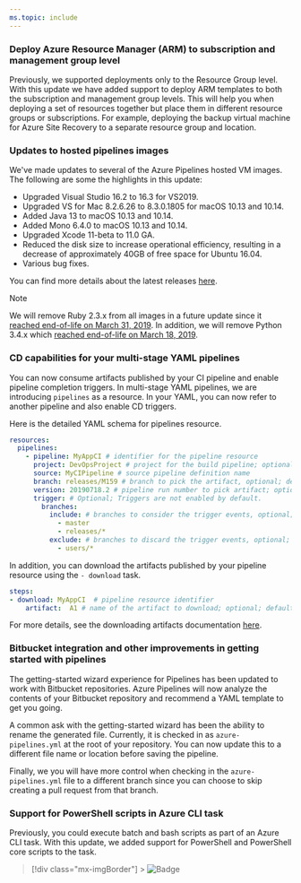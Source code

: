 ```yaml
---
ms.topic: include
---
```


### Deploy Azure Resource Manager (ARM) to subscription and management group level

Previously, we supported deployments only to the Resource Group level. With this update we have added support to deploy ARM templates to both the subscription and management group levels. This will help you when deploying a set of resources together but place them in different resource groups or subscriptions. For example, deploying the backup virtual machine for Azure Site Recovery to a separate resource group and location.

### Updates to hosted pipelines images

We've made updates to several of the Azure Pipelines hosted VM images. The following are some the highlights in this update:

- Upgraded Visual Studio 16.2 to 16.3 for VS2019.
- Upgraded VS for Mac 8.2.6.26 to 8.3.0.1805 for macOS 10.13 and 10.14.
- Added Java 13 to macOS 10.13 and 10.14.
- Added Mono 6.4.0 to macOS 10.13 and 10.14.
- Upgraded Xcode 11-beta to 11.0 GA.
- Reduced the disk size to increase operational efficiency, resulting in a decrease of approximately 40GB of free space for Ubuntu 16.04.
- Various bug fixes.

You can find more details about the latest releases [here](https://github.com/microsoft/azure-pipelines-image-generation/releases).

> [!Note]
> We will remove Ruby 2.3.x from all images in a future update since it [reached end-of-life on March 31, 2019](https://www.ruby-lang.org/en/news/2019/03/31/support-of-ruby-2-3-has-ended/). In addition, we will remove Python 3.4.x which [reached end-of-life on March 18, 2019](https://www.python.org/downloads/release/python-340/).

### CD capabilities for your multi-stage YAML pipelines

You can now consume artifacts published by your CI pipeline and enable pipeline completion triggers. In multi-stage YAML pipelines, we are introducing `pipelines` as a resource. In your YAML, you can now refer to another pipeline and also enable CD triggers.

Here is the detailed YAML schema for pipelines resource.

```yaml
resources:
  pipelines:
    - pipeline: MyAppCI # identifier for the pipeline resource
      project: DevOpsProject # project for the build pipeline; optional input for current project
      source: MyCIPipeline # source pipeline definition name
      branch: releases/M159 # branch to pick the artifact, optional; defaults to all branches
      version: 20190718.2 # pipeline run number to pick artifact; optional; defaults to last successfully completed run
      trigger: # Optional; Triggers are not enabled by default.
        branches:
          include: # branches to consider the trigger events, optional; defaults to all branches.
            - master
            - releases/*
          exclude: # branches to discard the trigger events, optional; defaults to none.
            - users/*
```

In addition, you can download the artifacts published by your pipeline resource using the `- download` task.

```yaml
steps:
- download: MyAppCI  # pipeline resource identifier
    artifact:  A1 # name of the artifact to download; optional; defaults to all artifacts
```

For more details, see the downloading artifacts documentation [here](https://docs.microsoft.com/azure/devops/pipelines/artifacts/pipeline-artifacts?view=azure-devops&tabs=yaml#downloading-artifacts).

### Bitbucket integration and other improvements in getting started with pipelines

The getting-started wizard experience for Pipelines has been updated to work with Bitbucket repositories. Azure Pipelines will now analyze the contents of your Bitbucket repository and recommend a YAML template to get you going.

A common ask with the getting-started wizard has been the ability to rename the generated file. Currently, it is checked in as `azure-pipelines.yml` at the root of your repository. You can now update this to a different file name or location before saving the pipeline.

Finally, we you will have more control when checking in the `azure-pipelines.yml` file to a different branch since you can choose to skip creating a pull request from that branch.

### Support for PowerShell scripts in Azure CLI task

Previously, you could execute batch and bash scripts as part of an Azure CLI task. With this update, we added support for PowerShell and PowerShell core scripts to the task.

> [!div class="mx-imgBorder"] > ![Badge](../../media/159_13.png)
